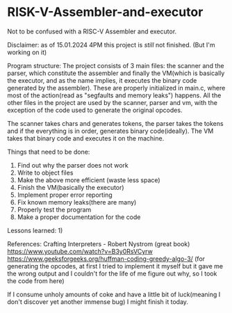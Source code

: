 # RISK-V-Assembler-and-executor
Not to be confused with a RISC-V Assembler and executor.

Disclaimer: as of 15.01.2024 4PM this project is _still_ not finished. (But I'm working on it)

Program structure: The project consists of 3 main files: the scanner and the parser, which constitute the assembler and finally the VM(which is basically the executor, and as the name implies, it executes the binary code generated by the assembler). These are properly initialized in main.c, where most of the action(read as "segfaults and memory leaks") happens. All the other files in the project are used by the scanner, parser and vm, with the exception of the code used to generate the original opcodes.

The scanner takes chars and generates tokens, the parser takes the tokens and if the everything is in order, generates binary code(ideally). The VM takes that binary code and executes it on the machine. 

Things that need to be done:
  1) Find out why the parser does not work
  2) Write to object files
  3) Make the above more efficient (waste less space)
  4) Finish the VM(basically the executor)
  5) Implement proper error reporting
  6) Fix known memory leaks(there are many)
  7) Properly test the program
  8) Make a proper documentation for the code

Lessons learned:
  1) 

References: 
  Crafting Interpreters - Robert Nystrom (great book)
  https://www.youtube.com/watch?v=B3y0RsVCyrw
  https://www.geeksforgeeks.org/huffman-coding-greedy-algo-3/ (for generating the opcodes, at first I tried to implement it myself but it gave me the wrong output and I couldn't for the life of me figure out why, so I took the code from here)

If I consume unholy amounts of coke and have a little bit of luck(meaning I don't discover yet another immense bug) I might finish it today.
